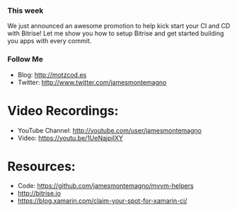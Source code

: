### This week
We just announced an awesome promotion to help kick start your CI and CD with Bitrise! Let me show you how to setup Bitrise and get started building you apps with every commit.

### Follow Me
* Blog: http://motzcod.es
* Twitter: http://www.twitter.com/jamesmontemagno

# Video Recordings:
* YouTube Channel: http://youtube.com/user/jamesmontemagno
* Video: https://youtu.be/1UeNajpjIXY
# Resources:
* Code: https://github.com/jamesmontemagno/mvvm-helpers
* http://bitrise.io
* https://blog.xamarin.com/claim-your-spot-for-xamarin-ci/

